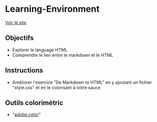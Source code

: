 # Learning-Environment

[Voir le site](#)

## Objectifs

- Explorer le language HTML
- Comprendre le lien entre le markdown et le HTML

## Instructions

- Améliorer l'exercice "De Markdown to HTML" en y ajoutant un fichier "style.css" et en le colorisant à notre sauce

## Outils colorimétric

- "[adobe.color](https://color.adobe.com/fr/)"
